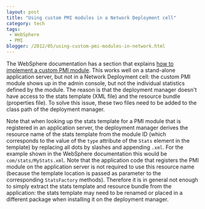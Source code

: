 ```yaml
---
layout: post
title: "Using custom PMI modules in a Network Deployment cell"
category: tech
tags:
 - WebSphere
 - PMI
blogger: /2012/05/using-custom-pmi-modules-in-network.html
---
```


The WebSphere documentation has a section that explains [how to implement a custom PMI module][1].
This works well on a stand-alone application server, but not in a Network Deployment cell: the
custom PMI module shows up in the admin console, but not the individual statistics defined by the
module. The reason is that the deployment manager doesn't have access to the stats template
(XML file) and the resource bundle (properties file). To solve this issue, these two files need to
be added to the class path of the deployment manager.

Note that when looking up the stats template for a PMI module that is registered in an application
server, the deployment manager derives the resource name of the stats template from the module ID
(which corresponds to the value of the `type` attribute of the `Stats` element in the template) by
replacing all dots by slashes and appending `.xml`. For the example shown in the WebSphere
documentation this would be `com/stats/MyStats.xml`. Note that the application code that registers
the PMI module on the application server is not required to use this resource name (because the
template location is passed as parameter to the corresponding `StatsFactory` methods). Therefore it
is in general not enough to simply extract the stats template and resource bundle from the
application: the stats template may need to be renamed or placed in a different package when
installing it on the deployment manager.

[1]: http://pic.dhe.ibm.com/infocenter/wasinfo/v7r0/topic/com.ibm.websphere.nd.multiplatform.doc/info/ae/ae/tprf_stats_pmi.html